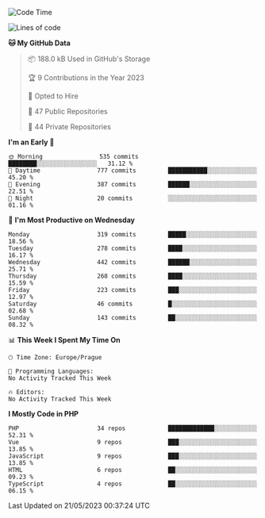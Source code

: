 <!--START_SECTION:waka-->
![Code Time](http://img.shields.io/badge/Code%20Time-1%2C583%20hrs%2058%20mins-blue)

![Lines of code](https://img.shields.io/badge/From%20Hello%20World%20I%27ve%20Written-667.1%20thousand%20lines%20of%20code-blue)

**🐱 My GitHub Data** 

> 📦 188.0 kB Used in GitHub's Storage 
 > 
> 🏆 9 Contributions in the Year 2023
 > 
> 💼 Opted to Hire
 > 
> 📜 47 Public Repositories 
 > 
> 🔑 44 Private Repositories 
 > 
**I'm an Early 🐤** 

```text
🌞 Morning                535 commits         ████████░░░░░░░░░░░░░░░░░   31.12 % 
🌆 Daytime                777 commits         ███████████░░░░░░░░░░░░░░   45.20 % 
🌃 Evening                387 commits         ██████░░░░░░░░░░░░░░░░░░░   22.51 % 
🌙 Night                  20 commits          ░░░░░░░░░░░░░░░░░░░░░░░░░   01.16 % 
```
📅 **I'm Most Productive on Wednesday** 

```text
Monday                   319 commits         █████░░░░░░░░░░░░░░░░░░░░   18.56 % 
Tuesday                  278 commits         ████░░░░░░░░░░░░░░░░░░░░░   16.17 % 
Wednesday                442 commits         ██████░░░░░░░░░░░░░░░░░░░   25.71 % 
Thursday                 268 commits         ████░░░░░░░░░░░░░░░░░░░░░   15.59 % 
Friday                   223 commits         ███░░░░░░░░░░░░░░░░░░░░░░   12.97 % 
Saturday                 46 commits          █░░░░░░░░░░░░░░░░░░░░░░░░   02.68 % 
Sunday                   143 commits         ██░░░░░░░░░░░░░░░░░░░░░░░   08.32 % 
```


📊 **This Week I Spent My Time On** 

```text
🕑︎ Time Zone: Europe/Prague

💬 Programming Languages: 
No Activity Tracked This Week

🔥 Editors: 
No Activity Tracked This Week
```

**I Mostly Code in PHP** 

```text
PHP                      34 repos            █████████████░░░░░░░░░░░░   52.31 % 
Vue                      9 repos             ███░░░░░░░░░░░░░░░░░░░░░░   13.85 % 
JavaScript               9 repos             ███░░░░░░░░░░░░░░░░░░░░░░   13.85 % 
HTML                     6 repos             ██░░░░░░░░░░░░░░░░░░░░░░░   09.23 % 
TypeScript               4 repos             ██░░░░░░░░░░░░░░░░░░░░░░░   06.15 % 
```




 Last Updated on 21/05/2023 00:37:24 UTC
<!--END_SECTION:waka-->
<!--
**AlexKratky/AlexKratky** is a ✨ _special_ ✨ repository because its `README.md` (this file) appears on your GitHub profile.

Here are some ideas to get you started:

- 🔭 I’m currently working on ...
- 🌱 I’m currently learning ...
- 👯 I’m looking to collaborate on ...
- 🤔 I’m looking for help with ...
- 💬 Ask me about ...
- 📫 How to reach me: ...
- 😄 Pronouns: ...
- ⚡ Fun fact: ...
-->
